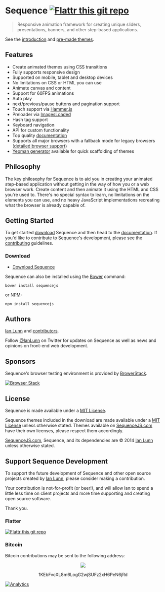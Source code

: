 Sequence [![Flattr this git repo](http://api.flattr.com/button/flattr-badge-large.png)](https://flattr.com/submit/auto?user_id=IanLunn&url=https://github.com/IanLunn/Sequence&title=Sequence&language=english&tags=github&category=software)
=====================

> Responsive animation framework for creating unique sliders, presentations, banners, and other step-based applications.

See the [introduction](http://ianlunn.github.io/Sequence/) and [pre-made themes](http://sequencejs.com/).

## Features

- Create animated themes using CSS transitions
- Fully supports responsive design
- Supported on mobile, tablet and desktop devices
- No limitations on CSS or HTML you can use
- Animate canvas and content
- Support for 60FPS animations
- Auto play
- next/previous/pause buttons and pagination support
- Touch support via [Hammer.js](http://eightmedia.github.io/hammer.js/)
- Preloader via [ImagesLoaded](http://imagesloaded.desandro.com/)
- Hash tag support
- Keyboard navigation
- API for custom functionality
- Top quality [documentation](https://github.com/IanLunn/Sequence/wiki/Documentation)
- Supports all major browsers with a fallback mode for legacy browsers ([detailed browser support](https://github.com/IanLunn/Sequence/wiki/Sequence-v2-Browser-Support))
- [Yeoman generator](https://github.com/IanLunn/generator-sequence) available for quick scaffolding of themes

## Philosophy

The key philosophy for Sequence is to aid you in creating your animated step-based application without getting in the way of how you or a web browser work. Create content and then animate it using the HTML and CSS you're used to. There's no special syntax to learn, no limitations on the elements you can use, and no heavy JavaScript implementations recreating what the browser is already capable of.

## Getting Started

To get started [download](https://github.com/IanLunn/Sequence#download) Sequence and then head to the [documentation](https://github.com/IanLunn/Sequence/wiki/Documentation). If you'd like to contribute to Sequence's development, please see the [contributing](https://github.com/IanLunn/Sequence/blob/master/contributing.md) guidelines.

### Download

- [Download Sequence](https://github.com/IanLunn/Sequence/archive/master.zip)

Sequence can also be installed using the [Bower](http://bower.io/) command:

```
bower install sequencejs
```

or [NPM](https://www.npmjs.org/):

```
npm install sequencejs
```

## Authors

[Ian Lunn](https://ianlunn.co.uk/) and [contributors](https://github.com/IanLunn/Sequence/graphs/contributors).

Follow [@IanLunn](https://twitter.com/IanLunn/) on Twitter for updates on Sequence as well as news and opinions on front-end web development.

## Sponsors

Sequence's browser testing environment is provided by <a href="http://browserstack.com/">BrowerStack</a>.

[![Browser Stack](http://www.sequencejs.com/wp-content/themes/sequence/images/browserstack-light.png)](http://browserstack.com/)

## License

Sequence is made available under a [MIT License](https://github.com/IanLunn/Sequence/blob/master/LICENSE.md).

Sequence themes included in the download are made available under a [MIT License](https://github.com/IanLunn/Sequence/blob/master/LICENSE.md) unless otherwise stated. Themes available on [SequenceJS.com](http://www.sequencejs.com/) have their own licenses, please respect them accordingly.

[SequenceJS.com](http://www.sequencejs.com/), Sequence, and its dependencies are &copy; 2014 [Ian Lunn](https://www.ianlunn.co.uk/) unless otherwise stated.

## Support Sequence Development

To support the future development of Sequence and other open source projects created by [Ian Lunn](https://github.com/IanLunn), please consider making a contribution.

Your contribution is not-for-profit (or beer!), and will allow Ian to spend a little less time on client projects and more time supporting and creating open source software.

Thank you.

### Flatter

[![Flattr this git repo](http://api.flattr.com/button/flattr-badge-large.png)](https://flattr.com/submit/auto?user_id=IanLunn&url=https://github.com/IanLunn/Sequence&title=Sequence&language=english&tags=github&category=software)

### Bitcoin

Bitcoin contributions may be sent to the following address:

<div style="text-align: center;">
<a href="bitcoin:1KEbFvcXL8m6LogG2wjSUFz2xH6PeN6jRd?label=Sequence.js%20Development"><img src="http://ianlunn.co.uk/images/btc-donate.jpg" /></a>
<p>1KEbFvcXL8m6LogG2wjSUFz2xH6PeN6jRd</p>
</div>

[![Analytics](https://ga-beacon.appspot.com/UA-11991680-6/sequence)](https://github.com/ianlunn/sequence)

